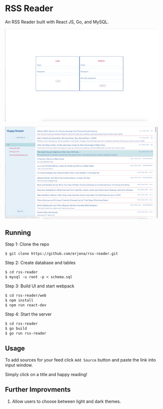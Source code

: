# RSS Reader

An RSS Reader built with React JS, Go, and MySQL.
<p style="text-align:center;">
<img src="loginPage.png">
</p>
<p style="text-align:center;">
<img src="mainPage.png">
</p>

## Running

Step 1: Clone the repo
```
$ git clone https://github.com/erjena/rss-reader.git
```

Step 2: Create database and tables
```
$ cd rss-reader
$ mysql -u root -p < schema.sql
```

Step 3: Build UI and start webpack
```
$ cd rss-reader/web
$ npm install
$ npm run react-dev
```

Step 4: Start the server
```
$ cd rss-reader
$ go build
$ go run rss-reader
```

## Usage

To add sources for your feed click `Add Source` button and paste the link into input window.

Simply click on a title and happy reading!

## Further Improvments

1. Allow users to choose between light and dark themes.